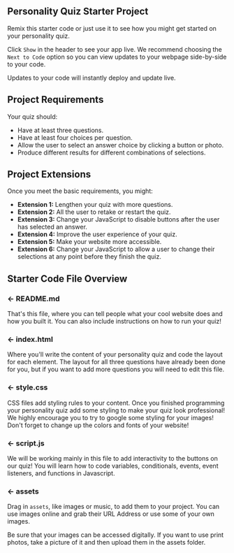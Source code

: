 ## Personality Quiz Starter Project

Remix this starter code or just use it to see how you might get started on your personality quiz.

Click `Show` in the header to see your app live. We recommend choosing the `Next to Code` option so you can view updates to your webpage side-by-side to your code. 

Updates to your code will instantly deploy and update live.

## Project Requirements
Your quiz should:

* Have at least three questions.
* Have at least four choices per question.
* Allow the user to select an answer choice by clicking a button or photo.
* Produce different results for different combinations of selections.

## Project Extensions
Once you meet the basic requirements, you might:

* **Extension 1:** Lengthen your quiz with more questions.
* **Extension 2:** All the user to retake or restart the quiz.
* **Extension 3:** Change your JavaScript to disable buttons after the user has selected an answer.
* **Extension 4:** Improve the user experience of your quiz.
* **Extension 5:** Make your website more accessible.
* **Extension 6:** Change your JavaScript to allow a user to change their selections at any point before they finish the quiz.

## Starter Code File Overview

### ← README.md

That's this file, where you can tell people what your cool website does and how you built it. You can also include instructions on how to run your quiz!

### ← index.html

Where you'll write the content of your personality quiz and code the layout for each element.
The layout for all three questions have already been done for you, but if you want to add more questions you will need to edit this file. 

### ← style.css

CSS files add styling rules to your content. Once you finished programming your personality quiz add some styling to make your quiz look professional! 
We highly encourage you to try to google some styling for your images! Don't forget to change up the colors and fonts of your website!

### ← script.js

We will be working mainly in this file to add interactivity to the buttons on our quiz! You will learn how to code variables, conditionals, events, event listeners, and functions in Javascript.

### ← assets

Drag in `assets`, like images or music, to add them to your project. You can use images online and grab their URL Address or use some of your own images.

Be sure that your images can be accessed digitally. If you want to use print photos, take a picture of it and then upload them in the assets folder.
